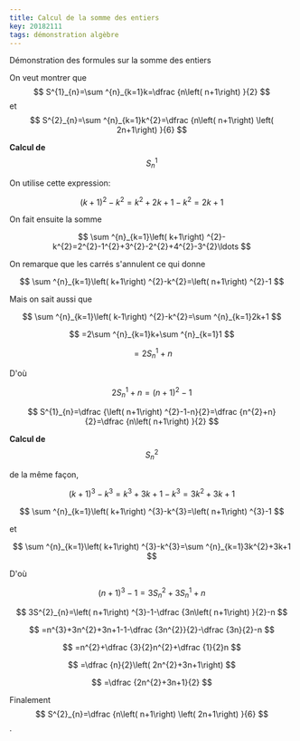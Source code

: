 ```yaml
---
title: Calcul de la somme des entiers
key: 20182111
tags: démonstration algèbre
---
```


Démonstration des formules sur la somme des entiers
<!--more-->

On veut montrer que
$$ S^{1}_{n}=\sum ^{n}_{k=1}k=\dfrac {n\left( n+1\right) }{2} $$
et
$$ S^{2}_{n}=\sum ^{n}_{k=1}k^{2}=\dfrac {n\left( n+1\right) \left( 2n+1\right) }{6} $$  

**Calcul de**
$$ S^{1}_{n} $$

On utilise cette expression:

$$ \left( k+1\right) ^{2}-k^{2}=k^{2}+2k+1-k^{2}=2k+1 $$

On fait ensuite la somme

$$ \sum ^{n}_{k=1}\left( k+1\right) ^{2}-k^{2}=2^{2}-1^{2}+3^{2}-2^{2}+4^{2}-3^{2}\ldots $$

On remarque que les carrés s'annulent ce qui donne

$$ \sum ^{n}_{k=1}\left( k+1\right) ^{2}-k^{2}=\left( n+1\right) ^{2}-1 $$

Mais on sait aussi que

$$ \sum ^{n}_{k=1}\left( k-1\right) ^{2}-k^{2}=\sum ^{n}_{k=1}2k+1 $$

$$ =2\sum ^{n}_{k=1}k+\sum ^{n}_{k=1}1 $$

$$ =2S^{1}_{n}+n $$

D'où

$$ 2S^{1}_{n}+n=\left( n+1\right) ^{2}-1 $$

$$ S^{1}_{n}=\dfrac {\left( n+1\right) ^{2}-1-n}{2}=\dfrac {n^{2}+n}{2}=\dfrac {n\left( n+1\right) }{2} $$

**Calcul de**
$$ S^{2}_{n} $$

de la même façon,

$$ \left( k+1\right) ^{3}-k^{3}=k^{3}+3k+1-k^{3}=3k^{2}+3k+1 $$

$$ \sum ^{n}_{k=1}\left( k+1\right) ^{3}-k^{3}=\left( n+1\right) ^{3}-1 $$

et

$$ \sum ^{n}_{k=1}\left( k+1\right) ^{3}-k^{3}=\sum ^{n}_{k=1}3k^{2}+3k+1 $$

D'où

$$ \left( n+1\right) ^{3}-1=3S^{2}_{n}+3S^{1}_{n}+n $$

$$ 3S^{2}_{n}=\left( n+1\right) ^{3}-1-\dfrac {3n\left( n+1\right) }{2}-n $$

$$ =n^{3}+3n^{2}+3n+1-1-\dfrac {3n^{2}}{2}-\dfrac {3n}{2}-n $$

$$ =n^{2}+\dfrac {3}{2}n^{2}+\dfrac {1}{2}n $$

$$ =\dfrac {n}{2}\left( 2n^{2}+3n+1\right) $$

$$ =\dfrac {2n^{2}+3n+1}{2} $$

Finalement
$$ S^{2}_{n}=\dfrac {n\left( n+1\right) \left( 2n+1\right) }{6} $$
.

